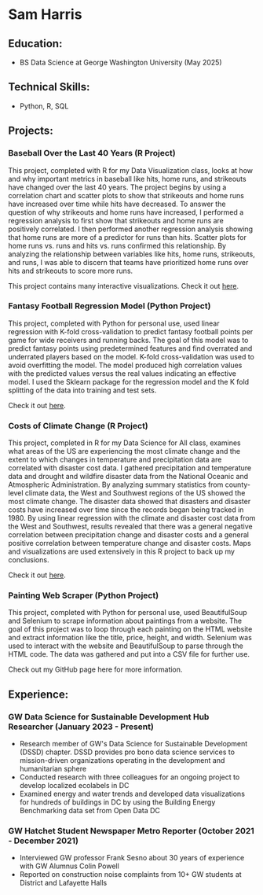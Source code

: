 # Sam Harris

## Education: 
- BS Data Science at George Washington University (May 2025)

## Technical Skills: 
- Python, R, SQL

## Projects:

### Baseball Over the Last 40 Years (R Project)
This project, completed with R for my Data Visualization class, looks at how and why important metrics in baseball like hits, home runs, and strikeouts have changed over the last 40 years. The project begins by using a correlation chart and scatter plots to show that strikeouts and home runs have increased over time while hits have decreased. To answer the question of why strikeouts and home runs have increased, I performed a regression analysis to first show that strikeouts and home runs are positively correlated. I then performed another regression analysis showing that home runs are more of a predictor for runs than hits. Scatter plots for home runs vs. runs and hits vs. runs confirmed this relationship. By analyzing the relationship between variables like hits, home runs, strikeouts, and runs, I was able to discern that teams have prioritized home runs over hits and strikeouts to score more runs. 

This project contains many interactive visualizations. Check it out [here](https://harrissamuel.github.io/projects/baseball_changes_over_last_40_years/Final_project.html). 

### Fantasy Football Regression Model (Python Project)
This project, completed with Python for personal use, used linear regression with K-fold cross-validation to predict fantasy football points per game for wide receivers and running backs. The goal of this model was to predict fantasy points using predetermined features and find overrated and underrated players based on the model. K-fold cross-validation was used to avoid overfitting the model. The model produced high correlation values with the predicted values versus the real values indicating an effective model. I used the Sklearn package for the regression model and the K fold splitting of the data into training and test sets. 

Check it out [here]([https://colab.research.google.com/drive/1Fc_o3Wp2hjEGVFeoIop37I2Hv9aRtFX4?usp=sharing](https://colab.research.google.com/drive/1OW38iHPIoin9pkfNakW6nsdlGeKgCqGy?usp=sharing)).

### Costs of Climate Change (R Project)

This project, completed in R for my Data Science for All class, examines what areas of the US are experiencing the most climate change and the extent to which changes in temperature and precipitation data are correlated with disaster cost data. I gathered precipitation and temperature data and drought and wildfire disaster data from the National Oceanic and Atmospheric Administration. By analyzing summary statistics from county-level climate data, the West and Southwest regions of the US showed the most climate change. The disaster data showed that disasters and disaster costs have increased over time since the records began being tracked in 1980. By using linear regression with the climate and disaster cost data from the West and Southwest, results revealed that there was a general negative correlation between precipitation change and disaster costs and a general positive correlation between temperature change and disaster costs. Maps and visualizations are used extensively in this R project to back up my conclusions. 

Check it out [here](https://harrissamuel.github.io/projects/costs_of_climate_change/Final%20Project%20-%20Google%20Docs.pdf). 


### Painting Web Scraper (Python Project)

This project, completed with Python for personal use, used BeautifulSoup and Selenium to scrape information about paintings from a website. The goal of this project was to loop through each painting on the HTML website and extract information like the title, price, height, and width. Selenium was used to interact with the website and BeautifulSoup to parse through the HTML code. The data was gathered and put into a CSV file for further use.

Check out my GitHub page here for more information. 

## Experience:
### GW Data Science for Sustainable Development Hub Researcher (January 2023 - Present)
- Research member of GW's Data Science for Sustainable Development (DSSD) chapter. DSSD provides pro bono data science services to mission-driven organizations operating in the development and humanitarian sphere
- Conducted research with three colleagues for an ongoing project to develop localized ecolabels in DC
- Examined energy and water trends and developed data visualizations for hundreds of buildings in DC by
using the Building Energy Benchmarking data set from Open Data DC
### GW Hatchet Student Newspaper  Metro Reporter (October 2021 - December 2021)
- Interviewed GW professor Frank Sesno about 30 years of experience with GW Alumnus Colin Powell
- Reported on construction noise complaints from 10+ GW students at District and Lafayette Halls

